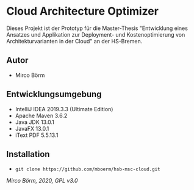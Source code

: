 # Cloud Architecture Optimizer
Dieses Projekt ist der Prototyp für die Master-Thesis "Entwicklung eines Ansatzes und Applikation zur Deployment- und Kostenoptimierung von Architekturvarianten in der Cloud" an der HS-Bremen.

## Autor
- Mirco Börm

## Entwicklungsumgebung
- IntelliJ IDEA 2019.3.3 (Ultimate Edition)
- Apache Maven 3.6.2
- Java JDK 13.0.1
- JavaFX 13.0.1
- iText PDF 5.5.13.1

## Installation
- `git clone https://github.com/mboerm/hsb-msc-cloud.git`

*Mirco Börm, 2020, GPL v3.0*

